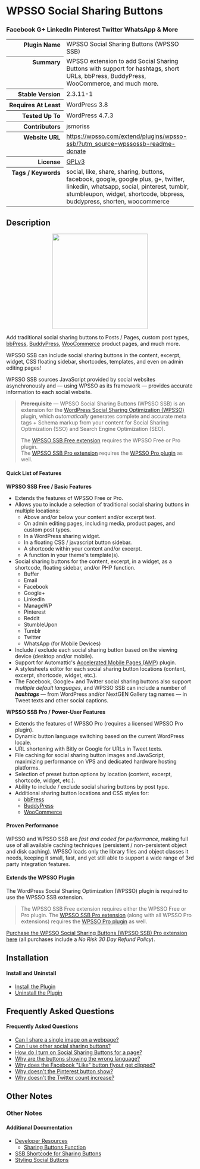 <h1>WPSSO Social Sharing Buttons</h1><h3>Facebook G+ LinkedIn Pinterest Twitter WhatsApp &amp; More</h3>

<table>
<tr><th align="right" valign="top" nowrap>Plugin Name</th><td>WPSSO Social Sharing Buttons (WPSSO SSB)</td></tr>
<tr><th align="right" valign="top" nowrap>Summary</th><td>WPSSO extension to add Social Sharing Buttons with support for hashtags, short URLs, bbPress, BuddyPress, WooCommerce, and much more.</td></tr>
<tr><th align="right" valign="top" nowrap>Stable Version</th><td>2.3.11-1</td></tr>
<tr><th align="right" valign="top" nowrap>Requires At Least</th><td>WordPress 3.8</td></tr>
<tr><th align="right" valign="top" nowrap>Tested Up To</th><td>WordPress 4.7.3</td></tr>
<tr><th align="right" valign="top" nowrap>Contributors</th><td>jsmoriss</td></tr>
<tr><th align="right" valign="top" nowrap>Website URL</th><td><a href="https://wpsso.com/extend/plugins/wpsso-ssb/?utm_source=wpssossb-readme-donate">https://wpsso.com/extend/plugins/wpsso-ssb/?utm_source=wpssossb-readme-donate</a></td></tr>
<tr><th align="right" valign="top" nowrap>License</th><td><a href="https://www.gnu.org/licenses/gpl.txt">GPLv3</a></td></tr>
<tr><th align="right" valign="top" nowrap>Tags / Keywords</th><td>social, like, share, sharing, buttons, facebook, google, google plus, g+, twitter, linkedin, whatsapp, social, pinterest, tumblr, stumbleupon, widget, shortcode, bbpress, buddypress, shorten, woocommerce</td></tr>
</table>

<h2>Description</h2>

<p align="center"><img src="https://surniaulula.github.io/wpsso-ssb/assets/icon-256x256.png" width="256" height="256" /></p><p>Add traditional social sharing buttons to Posts / Pages, custom post types, <a href="https://wordpress.org/plugins/bbpress/">bbPress</a>, <a href="https://wordpress.org/plugins/buddypress/">BuddyPress</a>, <a href="https://wordpress.org/plugins/woocommerce/">WooCommerce</a> product pages, and much more.</p>

<p>WPSSO SSB can include social sharing buttons in the content, excerpt, widget, CSS floating sidebar, shortcodes, templates, and even on admin editing pages!</p>

<p>WPSSO SSB sources JavaScript provided by social websites asynchronously and &mdash; using WPSSO as its framework &mdash; provides accurate information to each social website.</p>

<blockquote>
<p><strong>Prerequisite</strong> &mdash; WPSSO Social Sharing Buttons (WPSSO SSB) is an extension for the <a href="https://wordpress.org/plugins/wpsso/">WordPress Social Sharing Optimization (WPSSO)</a> plugin, which <em>automatically</em> generates complete and accurate meta tags + Schema markup from your content for Social Sharing Optimization (SSO) and Search Engine Optimization (SEO).</p>

<p>The <a href="https://wordpress.org/plugins/wpsso-ssb/">WPSSO SSB Free extension</a> requires the WPSSO Free or Pro plugin.<br/>
The <a href="https://wpsso.com/extend/plugins/wpsso-ssb/?utm_source=wpssossb-readme-requires">WPSSO SSB Pro extension</a> requires the <a href="https://wpsso.com/extend/plugins/wpsso/?utm_source=wpssossb-readme-requires">WPSSO Pro plugin</a> as well.</p>
</blockquote>

<h4>Quick List of Features</h4>

<p><strong>WPSSO SSB Free / Basic Features</strong></p>

<ul>
<li>Extends the features of WPSSO Free or Pro.</li>
<li>Allows you to include a selection of traditional social sharing buttons in multiple locations:

<ul>
<li>Above and/or below your content and/or excerpt text.</li>
<li>On admin editing pages, including media, product pages, and custom post types.</li>
<li>In a WordPress sharing widget.</li>
<li>In a floating CSS / javascript button sidebar.</li>
<li>A shortcode within your content and/or excerpt.</li>
<li>A function in your theme's template(s).</li>
</ul></li>
<li>Social sharing buttons for the content, excerpt, in a widget, as a shortcode, floating sidebar, and/or PHP function.

<ul>
<li>Buffer</li>
<li>Email</li>
<li>Facebook</li>
<li>Google+</li>
<li>LinkedIn</li>
<li>ManageWP</li>
<li>Pinterest</li>
<li>Reddit</li>
<li>StumbleUpon</li>
<li>Tumblr</li>
<li>Twitter</li>
<li>WhatsApp (for Mobile Devices)</li>
</ul></li>
<li>Include / exclude each social sharing button based on the viewing device (desktop and/or mobile).</li>
<li>Support for Automattic's <a href="https://wordpress.org/plugins/amp/">Accelerated Mobile Pages (AMP)</a> plugin.</li>
<li>A stylesheets editor for each social sharing button locations (content, excerpt, shortcode, widget, etc.).</li>
<li>The Facebook, Google+ and Twitter social sharing buttons also support <em>multiple default languages</em>, and WPSSO SSB can include a number of <strong><em>hashtags</em></strong> &mdash; from WordPress and/or NextGEN Gallery tag names &mdash; in Tweet texts and other social captions.</li>
</ul>

<p><strong>WPSSO SSB Pro / Power-User Features</strong></p>

<ul>
<li>Extends the features of WPSSO Pro (requires a licensed WPSSO Pro plugin).</li>
<li>Dynamic button language switching based on the current WordPress locale.</li>
<li>URL shortening with Bitly or Google for URLs in Tweet texts.</li>
<li>File caching for social sharing button images and JavaScript, maximizing performance on VPS and dedicated hardware hosting platforms.</li>
<li>Selection of preset button options by location (content, excerpt, shortcode, widget, etc.).</li>
<li>Ability to include / exclude social sharing buttons by post type.</li>
<li>Additional sharing button locations and CSS styles for:

<ul>
<li><a href="https://wordpress.org/plugins/bbpress/">bbPress</a></li>
<li><a href="https://wordpress.org/plugins/buddypress/">BuddyPress</a></li>
<li><a href="https://wordpress.org/plugins/woocommerce/">WooCommerce</a></li>
</ul></li>
</ul>

<h4>Proven Performance</h4>

<p>WPSSO and WPSSO SSB are <em>fast and coded for performance</em>, making full use of all available caching techniques (persistent / non-persistent object and disk caching). WPSSO loads only the library files and object classes it needs, keeping it small, fast, and yet still able to support a wide range of 3rd party integration features.</p>

<h4>Extends the WPSSO Plugin</h4>

<p>The WordPress Social Sharing Optimization (WPSSO) plugin is required to use the WPSSO SSB extension.</p>

<blockquote>
<p>The WPSSO SSB Free extension requires either the WPSSO Free or Pro plugin. The <a href="https://wpsso.com/extend/plugins/wpsso-ssb/?utm_source=wpssossb-readme-extends">WPSSO SSB Pro extension</a> (along with all WPSSO Pro extensions) requires the <a href="https://wpsso.com/extend/plugins/wpsso/?utm_source=wpssossb-readme-extends">WPSSO Pro plugin</a> as well.</p>
</blockquote>

<p><a href="https://wpsso.com/extend/plugins/wpsso-ssb/?utm_source=wpssossb-readme-purchase">Purchase the WPSSO Social Sharing Buttons (WPSSO SSB) Pro extension here</a> (all purchases include a <em>No Risk 30 Day Refund Policy</em>).</p>


<h2>Installation</h2>

<h4>Install and Uninstall</h4>

<ul>
<li><a href="https://wpsso.com/codex/plugins/wpsso-ssb/installation/install-the-plugin/">Install the Plugin</a></li>
<li><a href="https://wpsso.com/codex/plugins/wpsso-ssb/installation/uninstall-the-plugin/">Uninstall the Plugin</a></li>
</ul>


<h2>Frequently Asked Questions</h2>

<h4>Frequently Asked Questions</h4>

<ul>
<li><a href="https://wpsso.com/codex/plugins/wpsso-ssb/faq/can-i-share-a-single-image-on-a-webpage/">Can I share a single image on a webpage?</a></li>
<li><a href="https://wpsso.com/codex/plugins/wpsso-ssb/faq/can-i-use-other-social-sharing-buttons/">Can I use other social sharing buttons?</a></li>
<li><a href="https://wpsso.com/codex/plugins/wpsso-ssb/faq/how-do-i-turn-on-social-sharing-buttons-for-a-page/">How do I turn on Social Sharing Buttons for a page?</a></li>
<li><a href="https://wpsso.com/codex/plugins/wpsso-ssb/faq/why-are-the-buttons-showing-the-wrong-language/">Why are the buttons showing the wrong language?</a></li>
<li><a href="https://wpsso.com/codex/plugins/wpsso-ssb/faq/why-does-the-facebook-like-button-flyout-get-clipped/">Why does the Facebook "Like" button flyout get clipped?</a></li>
<li><a href="https://wpsso.com/codex/plugins/wpsso-ssb/faq/why-doesnt-the-pinterest-button-show/">Why doesn't the Pinterest button show?</a></li>
<li><a href="https://wpsso.com/codex/plugins/wpsso-ssb/faq/why-doesnt-the-twitter-count-increase/">Why doesn't the Twitter count increase?</a></li>
</ul>


<h2>Other Notes</h2>

<h3>Other Notes</h3>
<h4>Additional Documentation</h4>

<ul>
<li><a href="https://wpsso.com/codex/plugins/wpsso-ssb/notes/developer/">Developer Resources</a>

<ul>
<li><a href="https://wpsso.com/codex/plugins/wpsso-ssb/notes/developer/sharing-buttons-function/">Sharing Buttons Function</a></li>
</ul></li>
<li><a href="https://wpsso.com/codex/plugins/wpsso-ssb/notes/ssb-shortcode/">SSB Shortcode for Sharing Buttons</a></li>
<li><a href="https://wpsso.com/codex/plugins/wpsso-ssb/notes/styling-social-buttons/">Styling Social Buttons</a></li>
</ul>

